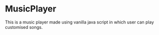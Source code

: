 # MusicPlayer

This is a music player made using vanilla java script in which user can play customised songs.
